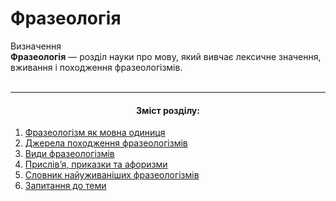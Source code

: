 # Фразеологія

<div class="space">
<div class="eoz-wrap">
<span class="eoz">Визначення</span>
<div class="eoz-text">
<b>Фразеологiя</b> — роздiл науки про мову, який вивчає лексичне значення, вживання i походження фразеологiзмiв.
</div>
</div>
</div>


<br>
<hr>
<center><h4>Зміст розділу:</h4></center>


   1. [Фразеологізм як мовна одиниця](3/frazeologzm_yak_movna_odinitsya.md)
   2. [Джерела походження фразеологізмів](3/dzherela_pohodzhennya_frazeologzmv.md)
   3. [Види фразеологізмів](3/vidi_frazeologzmv.md)
   4. [Прислів’я, приказки та афоризми](3/prislvya,_prikazki_ta_aforizmi.md)
   5. [Словник найуживаніших фразеологізмів](3/slovnik_naiuzhivanshih_frazeologzmv.md)
   6. [Запитання до теми](3/zapitannya_do_temi.md)